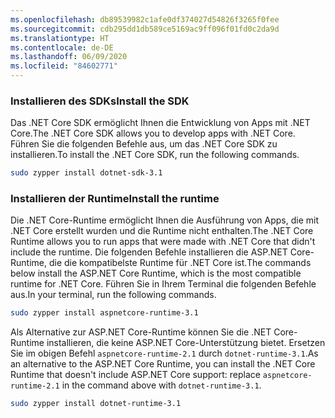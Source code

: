 ```yaml
---
ms.openlocfilehash: db89539982c1afe0df374027d54826f3265f0fee
ms.sourcegitcommit: cdb295dd1db589ce5169ac9ff096f01fd0c2da9d
ms.translationtype: HT
ms.contentlocale: de-DE
ms.lasthandoff: 06/09/2020
ms.locfileid: "84602771"
---
```


### <a name="install-the-sdk"></a><span data-ttu-id="1ce7c-101">Installieren des SDKs</span><span class="sxs-lookup"><span data-stu-id="1ce7c-101">Install the SDK</span></span>

<span data-ttu-id="1ce7c-102">Das .NET Core SDK ermöglicht Ihnen die Entwicklung von Apps mit .NET Core.</span><span class="sxs-lookup"><span data-stu-id="1ce7c-102">The .NET Core SDK allows you to develop apps with .NET Core.</span></span> <span data-ttu-id="1ce7c-103">Führen Sie die folgenden Befehle aus, um das .NET Core SDK zu installieren.</span><span class="sxs-lookup"><span data-stu-id="1ce7c-103">To install the .NET Core SDK, run the following commands.</span></span>

```bash
sudo zypper install dotnet-sdk-3.1
```

### <a name="install-the-runtime"></a><span data-ttu-id="1ce7c-104">Installieren der Runtime</span><span class="sxs-lookup"><span data-stu-id="1ce7c-104">Install the runtime</span></span>

<span data-ttu-id="1ce7c-105">Die .NET Core-Runtime ermöglicht Ihnen die Ausführung von Apps, die mit .NET Core erstellt wurden und die Runtime nicht enthalten.</span><span class="sxs-lookup"><span data-stu-id="1ce7c-105">The .NET Core Runtime allows you to run apps that were made with .NET Core that didn't include the runtime.</span></span> <span data-ttu-id="1ce7c-106">Die folgenden Befehle installieren die ASP.NET Core-Runtime, die die kompatibelste Runtime für .NET Core ist.</span><span class="sxs-lookup"><span data-stu-id="1ce7c-106">The commands below install the ASP.NET Core Runtime, which is the most compatible runtime for .NET Core.</span></span> <span data-ttu-id="1ce7c-107">Führen Sie in Ihrem Terminal die folgenden Befehle aus.</span><span class="sxs-lookup"><span data-stu-id="1ce7c-107">In your terminal, run the following commands.</span></span>

```bash
sudo zypper install aspnetcore-runtime-3.1
```

<span data-ttu-id="1ce7c-108">Als Alternative zur ASP.NET Core-Runtime können Sie die .NET Core-Runtime installieren, die keine ASP.NET Core-Unterstützung bietet. Ersetzen Sie im obigen Befehl `aspnetcore-runtime-2.1` durch `dotnet-runtime-3.1`.</span><span class="sxs-lookup"><span data-stu-id="1ce7c-108">As an alternative to the ASP.NET Core Runtime, you can install the .NET Core Runtime that doesn't include ASP.NET Core support: replace `aspnetcore-runtime-2.1` in the command above with `dotnet-runtime-3.1`.</span></span>

```bash
sudo zypper install dotnet-runtime-3.1
```
